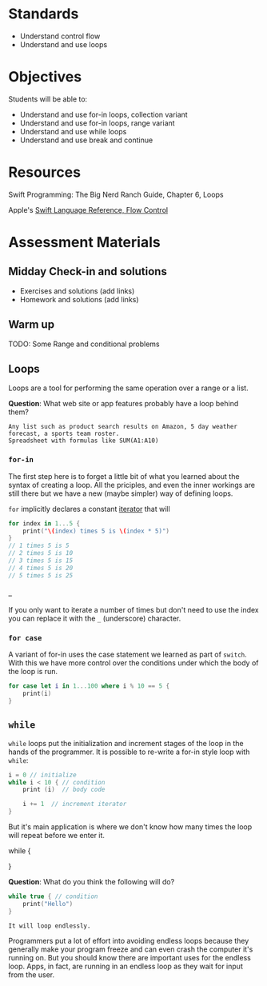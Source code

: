 # Standards
* Understand control flow
* Understand and use loops

# Objectives
Students will be able to:
* Understand and use for-in loops, collection variant
* Understand and use for-in loops, range variant
* Understand and use while loops
* Understand and use break and continue

# Resources
Swift Programming: The Big Nerd Ranch Guide, Chapter 6, Loops

Apple's [Swift Language Reference, Flow Control](https://developer.apple.com/library/ios/documentation/Swift/Conceptual/Swift_Programming_Language/ControlFlow.html#//apple_ref/doc/uid/TP40014097-CH9-ID120)

# Assessment Materials
## Midday Check-in and solutions

- Exercises and solutions (add links)
- Homework and solutions (add links)

## Warm up
TODO: Some Range and conditional problems

## Loops
Loops are a tool for performing the same operation over a range or a list. 

**Question**: What web site or app features probably have a loop behind them?

```
Any list such as product search results on Amazon, 5 day weather forecast, a sports team roster.
Spreadsheet with formulas like SUM(A1:A10)
```

### ```for-in```

The first step here is to forget a little bit of what you learned about the syntax of
creating a loop. All the priciples, and even the inner workings are still there but we 
have a new (maybe simpler) way of defining loops.

```for``` implicitly declares a constant [iterator](/resources/jargon.md) that will 

```swift
for index in 1...5 {
    print("\(index) times 5 is \(index * 5)")
}
// 1 times 5 is 5
// 2 times 5 is 10
// 3 times 5 is 15
// 4 times 5 is 20
// 5 times 5 is 25
```
#### ```_```

If you only want to iterate a number of times but don't need to use the index you can replace it
with the ```_``` (underscore) character.


### ```for case```

A variant of for-in uses the case statement we learned as part of ```switch```. 
With this we have more control over the conditions under which the body of the loop is run.

```swift
for case let i in 1...100 where i % 10 == 5 {
    print(i)
}
```

## ```while```

```while``` loops put the initialization and increment stages of the loop in the hands of the 
programmer. It is possible to re-write a for-in style loop with ```while```:

```swift
i = 0 // initialize
while i < 10 { // condition
    print (i)  // body code

    i += 1	// increment iterator   
}
```

But it's main application is where we don't know how many times the loop will repeat before 
we enter it. 

while  {
	
}

**Question**: What do you think the following will do?

```swift
while true { // condition
	print("Hello") 
}
```

```
It will loop endlessly. 
```

Programmers put a lot of effort into avoiding endless loops because 
they generally make your program freeze and can even crash the computer it's running on. 
But you should know there are important uses for the endless loop. Apps, in fact, are running in an
endless loop as they wait for input from the user.

